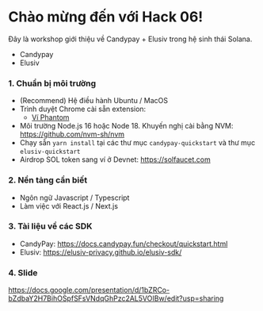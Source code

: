 # Chào mừng đến với Hack 06!

Đây là workshop giới thiệu về Candypay + Elusiv trong hệ sinh thái Solana.

- Candypay
- Elusiv

### 1. Chuẩn bị môi trường

- (Recommend) Hệ điều hành Ubuntu / MacOS
- Trình duyệt Chrome cài sẵn extension:
  - [Ví Phantom](https://chrome.google.com/webstore/detail/phantom/bfnaelmomeimhlpmgjnjophhpkkoljpa)
- Môi trường Node.js 16 hoặc Node 18. Khuyến nghị cài bằng NVM: https://github.com/nvm-sh/nvm
- Chạy sẵn `yarn install` tại các thư mục `candypay-quickstart` và thư mục `elusiv-quickstart`
- Airdrop SOL token sang ví ở Devnet: https://solfaucet.com

### 2. Nền tảng cần biết

- Ngôn ngữ Javascript / Typescript
- Làm việc với React.js / Next.js

### 3. Tài liệu về các SDK

- CandyPay: https://docs.candypay.fun/checkout/quickstart.html
- Elusiv: https://elusiv-privacy.github.io/elusiv-sdk/

### 4. Slide

https://docs.google.com/presentation/d/1bZRCo-bZdbaY2H7BihOSpfSFsVNdqGhPzc2AL5VOIBw/edit?usp=sharing
